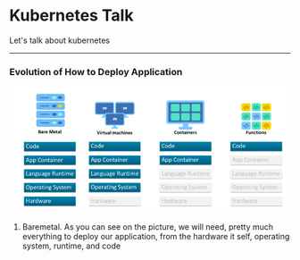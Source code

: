 # **Kubernetes Talk**
Let's talk about kubernetes

----
### **Evolution of How to Deploy Application**
![Serverless Evolution](pic/serverless_evolution.png)
1. Baremetal. As you can see on the picture, we will need, pretty much everything to deploy our application, from the hardware it self,
operating system, runtime, and code

